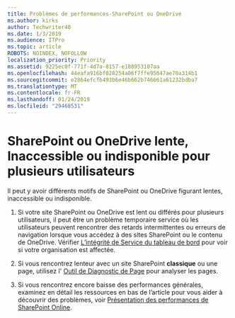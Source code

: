 ```yaml
---
title: Problèmes de performances-SharePoint ou OneDrive
ms.author: kirks
author: Techwriter40
ms.date: 1/3/2019
ms.audience: ITPro
ms.topic: article
ROBOTS: NOINDEX, NOFOLLOW
localization_priority: Priority
ms.assetid: 9225ec0f-771f-4d7a-8157-e188953107aa
ms.openlocfilehash: 44eafa916bf020254a06f7ffe95647ae70a314b1
ms.sourcegitcommit: e2864efcfb493b6e46b662b746661a61232bdba7
ms.translationtype: MT
ms.contentlocale: fr-FR
ms.lasthandoff: 01/24/2019
ms.locfileid: "29468531"
---
```

# <a name="sharepoint-or-onedrive-slow-inaccessible-or-unavailable-for-multiple-users"></a>SharePoint ou OneDrive lente, Inaccessible ou indisponible pour plusieurs utilisateurs

Il peut y avoir différents motifs de SharePoint ou OneDrive figurant lentes, inaccessible ou indisponible. 
  
1. Si votre site SharePoint ou OneDrive est lent ou différés pour plusieurs utilisateurs, il peut être un problème temporaire service où les utilisateurs peuvent rencontrer des retards intermittentes ou erreurs de navigation lorsque vous accédez à des sites SharePoint ou le contenu de OneDrive. Vérifier [L’intégrité de Service du tableau de bord](https://admin.microsoft.com/AdminPortal/Home#/servicehealth) pour voir si votre organisation est affectée. 
  
2. Si vous rencontrez lenteur avec un site SharePoint **classique** ou une page, utilisez l' [Outil de Diagnostic de Page](https://aka.ms/perftool) pour analyser les pages. 
  
3. Si vous rencontrez encore baisse des performances générales, examinez en détail les ressources en bas de l’article pour vous aider à découvrir des problèmes, voir [Présentation des performances de SharePoint Online](https://go.microsoft.com/fwlink/?linkid=2024334).
  

